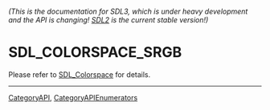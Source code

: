 ###### (This is the documentation for SDL3, which is under heavy development and the API is changing! [SDL2](https://wiki.libsdl.org/SDL2/) is the current stable version!)
# SDL_COLORSPACE_SRGB

Please refer to [SDL_Colorspace](SDL_Colorspace) for details.

----
[CategoryAPI](CategoryAPI), [CategoryAPIEnumerators](CategoryAPIEnumerators)

